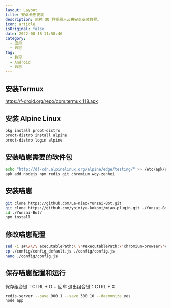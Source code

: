 ```yaml
---
layout: Layout
title: 安卓云崽安装
description: 原神 QQ 群机器人云崽安卓安装教程。
icon: article
isOriginal: false
date: 2022-08-18 11:58:46
category:
  - 应用
  - 云崽
tag:
  - 教程
  - Android
  - 云崽
---
```


## 安装Termux

<https://f-droid.org/repo/com.termux_118.apk>

## 安装 Alpine Linux

```sh
pkg install proot-distro
proot-distro install alpine
proot-distro login alpine
```

## 安装喵崽需要的软件包

```sh
echo "http://dl-cdn.alpinelinux.org/alpine/edge/testing/" >> /etc/apk/repositories
apk add nodejs npm redis git chromium wqy-zenhei
```

## 安装喵崽

```sh
git clone https://github.com/Le-niao/Yunzai-Bot.git
git clone https://github.com/yoimiya-kokomi/miao-plugin.git ./Yunzai-Bot/plugins/miao-plugin/
cd ./Yunzai-Bot/
npm install
```

## 修改喵崽配置

```sh
sed -i s#\/\/\ executablePath:\'\'#executablePath:\'chromium-browser\'#g ./lib/render.js
cp ./config/config_default.js ./config/config.js
nano ./config/config.js
```

## 保存喵崽配置和运行

保存组合键：CTRL + O + 回车
退出组合键：CTRL + X

```sh
redis-server --save 900 1 --save 300 10 --daemonize yes
node app
```
